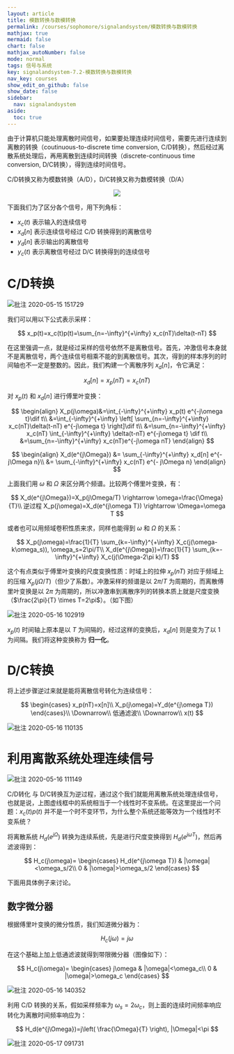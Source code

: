 ```yaml
---
layout: article
title: 模数转换与数模转换
permalink: /courses/sophomore/signalandsystem/模数转换与数模转换
mathjax: true
mermaid: false
chart: false
mathjax_autoNumber: false
mode: normal
tags: 信号与系统
key: signalandsystem-7.2-模数转换与数模转换
nav_key: courses
show_edit_on_github: false
show_date: false
sidebar:
  nav: signalandsystem
aside:
  toc: true
---
```


<!--more-->
$$
\newcommand{\dif}{\mathop{}\!\mathrm{d}}
\newcommand{\xleftrightarrow}[1]{\stackrel{#1}{\longleftrightarrow}}
\newcommand{\F}{\mathcal{F}}
\newcommand{\ft}{\xleftrightarrow{\F}}
$$

由于计算机只能处理离散时间信号，如果要处理连续时间信号，需要先进行连续到离散的转换（coutinuous-to-discrete time conversion, C/D转换），然后经过离散系统处理后，再用离散到连续时间转换（discrete-continuous time conversion, D/C转换），得到连续时间信号。

C/D转换又称为模数转换（A/D），D/C转换又称为数模转换（D/A）

<center><img src="https://i.loli.net/2020/05/15/gu4EWVFC2hiQfLc.jpg"></center>

下面我们为了区分各个信号，用下列角标：

* $x_c(t)$ 表示输入的连续信号
* $x_d[n]$ 表示连续信号经过 C/D 转换得到的离散信号
* $y_d[n]$ 表示输出的离散信号
* $y_c(t)$ 表示离散信号经过 D/C 转换得到的连续信号

# C/D转换

![批注 2020-05-15 151729](https://i.loli.net/2020/05/15/VMWukzyD1GxUieI.jpg)

我们可以用以下公式表示采样：

$$
x_p(t)=x_c(t)p(t)=\sum_{n=-\infty}^{+\infty} x_c(nT)\delta(t-nT)
$$

在这里强调一点，就是经过采样的信号依然不是离散信号。首先，冲激信号本身就不是离散信号，两个连续信号相乘不能的到离散信号。其次，得到的样本序列的时间轴也不一定是整数的。因此，我们构建一个离散序列 $x_d[n]$，令它满足：

$$
x_d[n]=x_p(nT)=x_c(nT)
$$

对 $x_p(t)$ 和 $x_d[n]$ 进行傅里叶变换：

$$
\begin{align}
X_p(j\omega)&=\int_{-\infty}^{+\infty} x_p(t) e^{-j\omega t}\dif t\\
&=\int_{-\infty}^{+\infty} \left[ \sum_{n=-\infty}^{+\infty} x_c(nT)\delta(t-nT) e^{-j\omega t} \right]\dif t\\
&=\sum_{n=-\infty}^{+\infty} x_c(nT) \int_{-\infty}^{+\infty} \delta(t-nT) e^{-j\omega t} \dif t\\
&=\sum_{n=-\infty}^{+\infty} x_c(nT)e^{-j\omega nT}
\end{align}
$$

$$
\begin{align}
X_d(e^{j\Omega}) &= \sum_{-\infty}^{+\infty} x_d[n] e^{- j\Omega n}\\
&= \sum_{-\infty}^{+\infty} x_c(nT) e^{- j\Omega n}
\end{align}
$$

上面我们用 $\omega$ 和 $\Omega$ 来区分两个频谱。比较两个傅里叶变换，有：

$$
X_d(e^{j\Omega})=X_p(j\Omega/T) \rightarrow \omega=\frac{\Omega}{T}\\
逆过程 X_p(j\omega)=X_d(e^{j\omega T}) \rightarrow \Omega=\omega T
$$

或者也可以用频域卷积性质来求，同样也能得到 $\omega$ 和 $\Omega$ 的关系：

$$
X_p(j\omega)=\frac{1}{T} \sum_{k=-\infty}^{+\infty} X_c(j(\omega-k\omega_s)), \omega_s=2\pi/T\\
X_d(e^{j\Omega})=\frac{1}{T} \sum_{k=-\infty}^{+\infty} X_c(j(\Omega-2\pi k)/T) 
$$

这个有点类似于傅里叶变换的尺度变换性质：时域上的拉伸 $x_p(nT)$ 对应于频域上的压缩 $X_p(j\Omega/T)$（但少了系数）。冲激采样的频谱是以 $2\pi/T$ 为周期的，而离散傅里叶变换是以 $2\pi$ 为周期的，所以冲激串到离散序列的转换本质上就是尺度变换（$\frac{2\pi}{T} \times T=2\pi$）。（如下图）

![批注 2020-05-16 102919](https://i.loli.net/2020/05/16/jGq7xvdgwyVFDck.jpg)

 $x_p(t)$ 时间轴上原本是以 $T$ 为间隔的，经过这样的变换后，$x_d[n]$ 则是变为了以 $1$ 为间隔。我们将这种变换称为 **归一化**。

# D/C转换

将上述步骤逆过来就是能将离散信号转化为连续信号：

$$
\begin{cases}
x_p(nT)=x[n]\\
X_p(j\omega)=Y_d(e^{j\omega T})
\end{cases}\\
\Downarrow\\
低通滤波\\
\Downarrow\\
x(t)
$$

![批注 2020-05-16 110135](https://i.loli.net/2020/05/16/Kqjc37gRfVeU5wB.jpg)

# 利用离散系统处理连续信号

![批注 2020-05-16 111149](https://i.loli.net/2020/05/16/yunCJDr8j94la2V.jpg)

C/D转化 与 D/C转换互为逆过程，通过这个我们就能用离散系统处理连续信号，也就是说，上图虚线框中的系统相当于一个线性时不变系统。在这里提出一个问题：$x_c(t)p(t)$ 并不是一个时不变环节，为什么整个系统还能等效为一个线性时不变系统？

将离散系统 $H_d(e^{j\Omega})$ 转换为连续系统，先是进行尺度变换得到 $H_d(e^{j\omega T})$，然后再滤波得到：

$$
H_c(j\omega)=
\begin{cases}
H_d(e^{j\omega T}) & |\omega|<\omega_s/2\\
0 & |\omega|>\omega_s/2
\end{cases}
$$

下面用具体例子来讨论。

## 数字微分器

根据傅里叶变换的微分性质，我们知道微分器为：

$$
H_c(j\omega)=j\omega
$$

在这个基础上加上低通滤波就得到带限微分器（图像如下）：

$$
H_c(j\omega)=
\begin{cases}
j\omega & |\omega|<\omega_c\\
0 & |\omega|>\omega_c
\end{cases}
$$

![批注 2020-05-16 140352](https://i.loli.net/2020/05/16/vhZSzW1oMdgK5px.jpg)

利用 C/D 转换的关系，假如采样频率为 $\omega_s=2\omega_c$，则上面的连续时间频率响应转化为离散时间频率响应为：

$$
H_d(e^{j\Omega})=j\left( \frac{\Omega}{T} \right), |\Omega|<\pi
$$

![批注 2020-05-17 091731](https://i.loli.net/2020/05/17/WGwjlQh4YNLIVPZ.jpg)